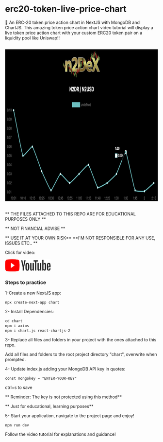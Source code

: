 # erc20-token-live-price-chart
👑 An ERC-20 token price action chart in NextJS with MongoDB and ChartJS. This amazing token price action chart video tutorial will display a live token price action chart with your custom ERC20 token pair on a liquidity pool like Uniswap!!
##

<a href="http://youtube.a3b.io" target="_blank"><img src="https://github.com/net2devcrypto/misc/blob/main/chart.png" width="750" height="500"></a>
##

** THE FILES ATTACHED TO THIS REPO ARE FOR EDUCATIONAL PURPOSES ONLY **

** NOT FINANCIAL ADVISE **

** USE IT AT YOUR OWN RISK** **I'M NOT RESPONSIBLE FOR ANY USE, ISSUES ETC.. **


Click for video:

<a href="" target="_blank"><img src="https://github.com/net2devcrypto/misc/blob/main/ytlogo2.png" width="150" height="40"></a> 

<h3>Steps to practice</h3>


1-Create a new NextJS app:

```shell
npx create-next-app chart
```

2- Install Dependencies:

```shell
cd chart
npm i axios
npm i chart.js react-chartjs-2
```

3- Replace all files and folders in your project with the ones attached to this repo.

Add all files and folders to the root project directory "chart", overwrite when prompted.

4- Update index.js adding your MongoDB API key in quotes:

```shell
const mongokey = "ENTER-YOUR-KEY"
```

ctrl+s to save

** Reminder: The key is not protected using this method**

** Just for educational, learning purposes**

5- Start your application, navigate to the project page and enjoy!

```shell
npm run dev
```

Follow the video tutorial for explanations and guidance!

